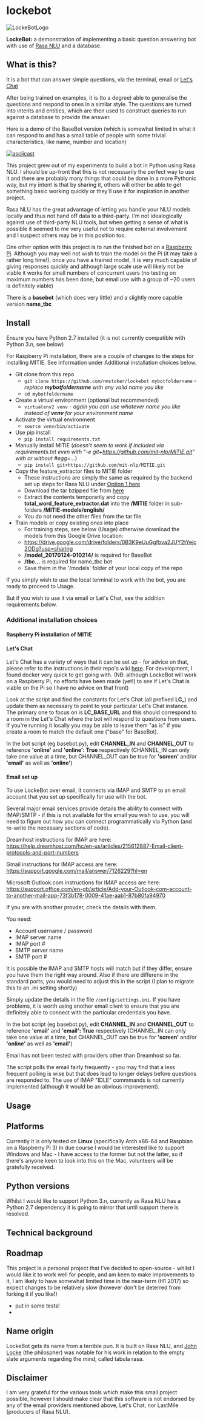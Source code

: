 # lockebot

![LockeBotLogo](media/JohnLockeLogoMini.jpg)

**LockeBot:** a demonstration of implementing a basic question answering bot with use of [Rasa NLU](https://github.com/golastmile/rasa_nlu) and a database.

## What is this?

It is a bot that can answer simple questions, via the terminal, email or [Let's Chat](http://sdelements.github.io/lets-chat/)

After being trained on examples, it is (to a degree) able to generalise the questions and respond to ones in a similar style. The questions are turned into intents and entities, which are then used to construct queries to run against a database to provide the answer.

Here is a demo of the BaseBot version (which is somewhat limited in what it can respond to and has a small table of people with some trivial characteristics, like name, number and location)

[![asciicast](https://asciinema.org/a/5j5zs42kk95itm1uzdqlwys86.png)](https://asciinema.org/a/5j5zs42kk95itm1uzdqlwys86)

This project grew out of my experiments to build a bot in Python using Rasa NLU. I should be up-front that this is not necessarily the perfect way to use it and there are probably many things that could be done in a more Pythonic way, but my intent is that by sharing it, others will either be able to get something basic working quickly or they'll use it for inspiration in another project.

Rasa NLU has the great advantage of letting you handle your NLU models locally and thus not hand off data to a third-party.  I'm not idealogically against use of third-party NLU tools, but when getting a sense of what is possible it seemed to me very useful not to require external involvement and I suspect others may be in this position too.

One other option with this project is to run the finished bot on a [Raspberry Pi](https://www.raspberrypi.org/).  Although you may well not wish to train the model on the Pi (it may take a rather long time!), once you have a trained model, it is very much capable of giving responses quickly and although large scale use will likely not be viable it works for small numbers of concurrent users (no testing on maximum numbers has been done, but email use with a group of ~20 users is definitely viable)

There is a **basebot** (which does very little) and a slightly more capable version **name_tbc** 

## Install

Ensure you have Python 2.7 installed (it is not currently compatible with Python 3.n, see below)

For Raspberry Pi installation, there are a couple of changes to the steps for installing MITIE. See information under Additional installation choices below.

* Git clone from this repo
	* `git clone https://github.com/nmstoker/lockebot mybotfoldername` - *replace __mybotfoldername__ with any valid name you like*
	* `cd mybotfoldername`
* Create a virtual environment (optional but recommended)
	* `virtualenv2 venv` - *again you can use whatever name you like instead of __venv__ for your environment name*
* Activate the virtual environment
	* `source venv/bin/activate`
* Use pip install
	* `pip install requirements.txt`
* Manually install MITIE (*doesn't seem to work if included via requirements.txt even with "-e git+https://github.com/mit-nlp/MITIE.git" with or without #egg=...*)
	* `pip install git+https://github.com/mit-nlp/MITIE.git`
* Copy the feature_extractor files to MITIE folder
	* These instructions are simply the same as required by the backend set up steps for Rasa NLU under [Option 1 here](http://rasa-nlu.readthedocs.io/en/latest/backends.html)
	* Download the tar bzipped file from [here](https://github.com/mit-nlp/MITIE/releases/download/v0.4/MITIE-models-v0.2.tar.bz2)
	* Extract the contents temporarily and copy **total_word_feature_extractor.dat** into the **/MITIE** folder in sub-folders **/MITIE-models/english/**
	* You do not need the other files from the tar file
* Train models or copy existing ones into place
	* For training steps, see below (Usage) otherwise download the models from this Google Drive location:
	* https://drive.google.com/drive/folders/0B3K9eUuGgfbva2JUY2tYejc2ODg?usp=sharing
	* **/model_20170124-010214/** is required for BaseBot
	* **/tbc...** is required for name_tbc bot
	* Save them in the '/models' folder of your local copy of the repo

If you simply wish to use the local terminal to work with the bot, you are ready to proceed to Usage.

But if you wish to use it via email or Let's Chat, see the addition requirements below.

### Additional installation choices

#### Raspberry Pi installation of MITIE


#### Let's Chat
Let's Chat has a variety of ways that it can be set up - for advice on that, please refer to the instructions in their repo's wiki [here](https://github.com/sdelements/lets-chat/wiki).  For development, I found docker very quick to get going with.  (NB: although LockeBot will work on a Raspberry Pi, no efforts have been made (yet!) to see if Let's Chat is viable on the Pi so I have no advice on that front)

Look at the script and find the constants for Let's Chat (all prefixed **LC_**) and update them as necessary to point to your particular Let's Chat instance. The primary one to focus on is **LC_BASE_URL** and this should correspond to a room in the Let's Chat where the bot will respond to questions from users. If you're running it locally you may be able to leave them "as is" if you create a room to match the default one ("base" for BaseBot).

In the bot script (eg basebot.py), edit **CHANNEL_IN** and **CHANNEL_OUT** to reference **'online'** and **'online': True** respectively (CHANNEL_IN can only take one value at a time, but CHANNEL_OUT can be true for **'screen'** and/or **'email'** as well as **'online'**) 

#### Email set up
To use LockeBot over email, it connects via IMAP and SMTP to an email account that you set up specifically for use with the bot.

Several major email services provide details the ability to connect with IMAP/SMTP - if this is not available for the email you wish to use, you will need to figure out how you can connect programmatically via Python (and re-write the necessary sections of code).

Dreamhost instructions for IMAP are here: https://help.dreamhost.com/hc/en-us/articles/215612887-Email-client-protocols-and-port-numbers

Gmail instructions for IMAP access are here: https://support.google.com/mail/answer/7126229?hl=en

Microsoft Outlook.com instructions for IMAP access are here: https://support.office.com/en-gb/article/Add-your-Outlook-com-account-to-another-mail-app-73f3b178-0009-41ae-aab1-87b80fa94970

If you are with another provder, check the details with them.

You need:
* Account username / password
* IMAP server name
* IMAP port #
* SMTP server name
* SMTP port #

It is possible the IMAP and SMTP hosts will match but if they differ, ensure you have them the right way around. Also if there are differene in the standard ports, you would need to adjust this in the script (I plan to migrate this to an .ini setting shortly)

Simply update the details in the file `/config/settings.ini`. If you have problems, it is worth using another email client to ensure that you are definitely able to connect with the particular credentials you have.

In the bot script (eg basebot.py), edit **CHANNEL_IN** and **CHANNEL_OUT** to reference **'email'** and **'email': True** respectively (CHANNEL_IN can only take one value at a time, but CHANNEL_OUT can be true for **'screen'** and/or **'online'** as well as **'email'**) 

Email has not been tested with providers other than Dreamhost so far.

The script polls the email fairly frequently - you may find that a less frequent polling is wise but that does lead to longer delays before questions are responded to.  The use of IMAP "IDLE" commmands is not currently implemented (although it would be an obvious improvement).

## Usage

## Platforms
Currently it is only tested on **Linux** (specifically Arch x86-64 and Raspbian on a Raspberry Pi 3)
In due course I would be interested like to support Windows and Mac - I have access to the former but not the latter, so if there's anyone keen to look into this on the Mac, volunteers will be gratefully received.

## Python versions
Whilst I would like to support Python 3.n, currently as Rasa NLU has a Python 2.7 dependency it is going to mirror that until support there is resolved.

## Technical background

## Roadmap

This project is a personal project that I've decided to open-source - whilst I would like it to work well for people, and am keen to make improvements to it, I am likely to have somewhat limited time in the near-term (H1 2017) so expect changes to be relatively slow (however don't be deterred from forking it if you like!)

* put in some tests!
* 

## Name origin
LockeBot gets its name from a terrible pun. It is built on Rasa NLU, and [John Locke](https://en.wikipedia.org/wiki/John_Locke) (the philospher) was notable for his work in relation to the empty slate arguments regarding the mind, called tabula rasa.

## Disclaimer
I am very grateful for the various tools which make this small project possible, however I should make clear that this software is not endorsed by any of the email providers mentioned above, Let's Chat, nor LastMile (producers of Rasa NLU).

